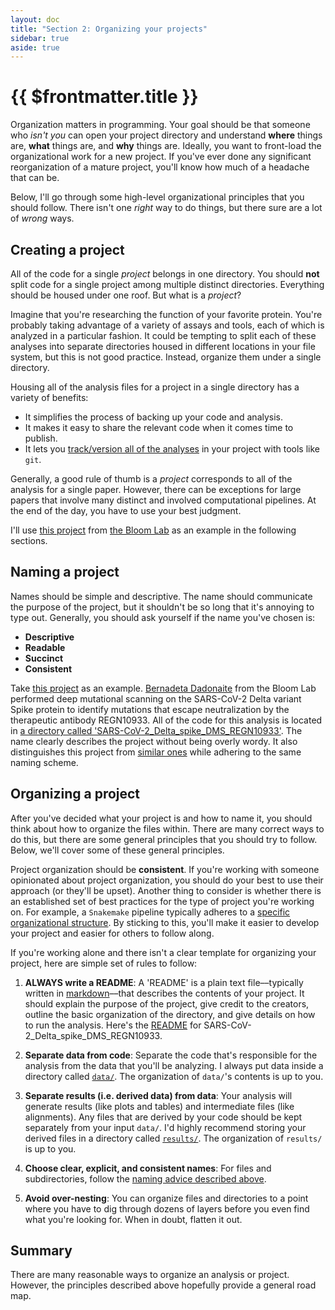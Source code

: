 ```yaml
---
layout: doc
title: "Section 2: Organizing your projects"
sidebar: true
aside: true
---
```


# {{ $frontmatter.title }}

Organization matters in programming. Your goal should be that someone who _isn't you_ can open your project directory and understand **where** things are, **what** things are, and **why** things are. Ideally, you want to front-load the organizational work for a new project. If you've ever done any significant reorganization of a mature project, you'll know how much of a headache that can be.

Below, I'll go through some high-level organizational principles that you should follow. There isn't one _right_ way to do things, but there sure are a lot of _wrong_ ways.

## Creating a project

All of the code for a single _project_ belongs in one directory. You should **not** split code for a single project among multiple distinct directories. Everything should be housed under one roof. But what is a _project_?

Imagine that you're researching the function of your favorite protein. You're probably taking advantage of a variety of assays and tools, each of which is analyzed in a particular fashion. It could be tempting to split each of these analyses into separate directories housed in different locations in your file system, but this is not good practice. Instead, organize them under a single directory.

Housing all of the analysis files for a project in a single directory has a variety of benefits:

- It simplifies the process of backing up your code and analysis.
- It makes it easy to share the relevant code when it comes time to publish.
- It lets you [track/version all of the analyses](/sections/tracking-your-code/) in your project with tools like `git`.

Generally, a good rule of thumb is a _project_ corresponds to all of the analysis for a single paper. However, there can be exceptions for large papers that involve many distinct and involved computational pipelines. At the end of the day, you have to use your best judgment.

I'll use [this project](https://github.com/dms-vep/SARS-CoV-2_Delta_spike_DMS_REGN10933) from [the Bloom Lab](https://jbloomlab.org/) as an example in the following sections.

## Naming a project

Names should be simple and descriptive. The name should communicate the purpose of the project, but it shouldn't be so long that it's annoying to type out. Generally, you should ask yourself if the name you've chosen is:

- **Descriptive**
- **Readable**
- **Succinct**
- **Consistent**

Take [this project](https://github.com/dms-vep/SARS-CoV-2_Delta_spike_DMS_REGN10933) as an example. [Bernadeta Dadonaite](https://jbloomlab.org/people/bernadeta-dadonaite.html) from the Bloom Lab performed deep mutational scanning on the SARS-CoV-2 Delta variant Spike protein to identify mutations that escape neutralization by the therapeutic antibody REGN10933. All of the code for this analysis is located in [a directory called 'SARS-CoV-2_Delta_spike_DMS_REGN10933'](https://github.com/dms-vep/SARS-CoV-2_Delta_spike_DMS_REGN10933). The name clearly describes the project without being overly wordy. It also distinguishes this project from [similar ones](https://github.com/dms-vep) while adhering to the same naming scheme.

## Organizing a project

After you've decided what your project is and how to name it, you should think about how to organize the files within. There are many correct ways to do this, but there are some general principles that you should try to follow. Below, we'll cover some of these general principles.

Project organization should be **consistent**. If you're working with someone opinionated about project organization, you should do your best to use their approach (or they'll be upset). Another thing to consider is whether there is an established set of best practices for the type of project you're working on. For example, a `Snakemake` pipeline typically adheres to a [specific organizational structure](https://github.com/snakemake-workflows/). By sticking to this, you'll make it easier to develop your project and easier for others to follow along.

If you're working alone and there isn't a clear template for organizing your project, here are simple set of rules to follow:

1. **ALWAYS write a README**: A 'README' is a plain text file––typically written in [markdown](https://www.markdownguide.org/cheat-sheet/)––that describes the contents of your project. It should explain the purpose of the project, give credit to the creators, outline the basic organization of the directory, and give details on how to run the analysis. Here's the [README](https://github.com/dms-vep/SARS-CoV-2_Delta_spike_DMS_REGN10933/blob/main/README.md) for SARS-CoV-2_Delta_spike_DMS_REGN10933.

2. **Separate data from code**: Separate the code that's responsible for the analysis from the data that you'll be analyzing. I always put data inside a directory called [`data/`](https://github.com/dms-vep/SARS-CoV-2_Delta_spike_DMS_REGN10933/tree/main/data). The organization of `data/`'s contents is up to you.

3. **Separate results (i.e. derived data) from data**: Your analysis will generate results (like plots and tables) and intermediate files (like alignments). Any files that are derived by your code should be kept separately from your input `data/`. I'd highly recommend storing your derived files in a directory called [`results/`](https://github.com/dms-vep/SARS-CoV-2_Delta_spike_DMS_REGN10933/tree/main/results). The organization of `results/` is up to you.

4. **Choose clear, explicit, and consistent names**: For files and subdirectories, follow the [naming advice described above](#naming-a-project).

5. **Avoid over-nesting**: You can organize files and directories to a point where you have to dig through dozens of layers before you even find what you're looking for. When in doubt, flatten it out.

## Summary

There are many reasonable ways to organize an analysis or project. However, the principles described above hopefully provide a general road map.
